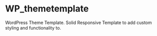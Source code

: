 # WP_themetemplate
WordPress Theme Template. Solid Responsive Template to add custom styling and functionality to.
